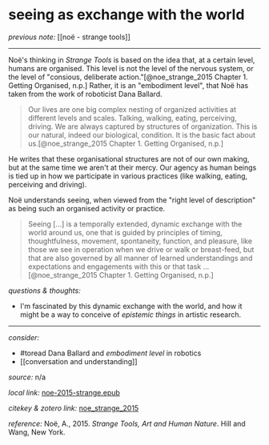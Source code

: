 # seeing as exchange with the world

_previous note:_ [[noë - strange tools]]

---

Noë's thinking in _Strange Tools_ is based on the idea that, at a certain level, humans are organised. This level is not the level of the nervous system, or the level of "consious, deliberate action."[@noe_strange_2015 Chapter 1. Getting Organised, n.p.] Rather, it is an "embodiment level", that Noë has taken from the work of roboticist Dana Ballard.

>Our lives are one big complex nesting of organized activities at different levels and scales. Talking, walking, eating, perceiving, driving. We are always captured by structures of organization. This is our natural, indeed our biological, condition. It is the basic fact about us.[@noe_strange_2015 Chapter 1. Getting Organised, n.p.]

He writes that these organisational structures are not of our own making, but at the same time we aren't at their mercy. Our agency as human beings is tied up in how we participate in various practices (like walking, eating, perceiving and driving).

Noë understands seeing, when viewed from the "right level of description" as being such an organised activity or practice. 

>Seeing [...] is a temporally extended, dynamic exchange with the world around us, one that is guided by principles of timing, thoughtfulness, movement, spontaneity, function, and pleasure, like those we see in operation when we drive or walk or breast-feed, but that are also governed by all manner of learned understandings and expectations and engagements with this or that task ... [@noe_strange_2015 Chapter 1. Getting Organised, n.p.]


_questions & thoughts:_

- I'm fascinated by this dynamic exchange with the world, and how it might be a way to conceive of _epistemic things_ in artistic research. 

--- 

_consider:_

- #toread Dana Ballard and _embodiment level_ in robotics
- [[conversation and understanding]]


_source:_ n/a

_local link:_ [noe-2015-strange.epub](hook://file/mT3dr3uDv?p=RHJvcGJveC9iaWJsaW9ncmFwaHkgcGRmcw==&n=noe-2015-strange.epub)

_citekey & zotero link:_ [noe_strange_2015](zotero://select/items/1_GJLYSMRA)

_reference:_ Noë, A., 2015. _Strange Tools, Art and Human Nature_. Hill and Wang, New York.